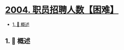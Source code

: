# [2004. 职员招聘人数【困难】](https://github.com/Tdahuyou/TNotes.leetcode/tree/main/notes/2004.%20%E8%81%8C%E5%91%98%E6%8B%9B%E8%81%98%E4%BA%BA%E6%95%B0%E3%80%90%E5%9B%B0%E9%9A%BE%E3%80%91)

<!-- region:toc -->

- [1. 📝 概述](#1--概述)

<!-- endregion:toc -->

## 1. 📝 概述
